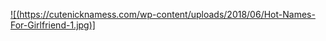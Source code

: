 [![(https://cutenicknamess.com/wp-content/uploads/2018/06/Hot-Names-For-Girlfriend-1.jpg)]](newyear2020.us)
